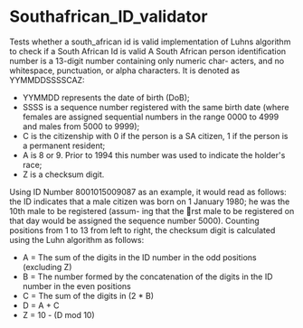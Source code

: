 # Southafrican_ID_validator
Tests whether a south_african id is valid
implementation of Luhns algorithm to check if a South African Id is valid
A South African person identification number is a 13-digit number containing only numeric char-
acters, and no whitespace, punctuation, or alpha characters. It is denoted as YYMMDDSSSSCAZ:

* YYMMDD represents the date of birth (DoB);
* SSSS is a sequence number registered with the same birth date (where females are assigned
sequential numbers in the range 0000 to 4999 and males from 5000 to 9999);
* C is the citizenship with 0 if the person is a SA citizen, 1 if the person is a permanent
resident;
* A is 8 or 9. Prior to 1994 this number was used to indicate the holder's race;
* Z is a checksum digit.

Using ID Number 8001015009087 as an example, it would read as follows: the ID indicates
that a male citizen was born on 1 January 1980; he was the 10th male to be registered (assum-
ing that the rst male to be registered on that day would be assigned the sequence number 5000).
Counting positions from 1 to 13 from left to right, the checksum digit is calculated using the
Luhn algorithm as follows:

* A = The sum of the digits in the ID number in the odd positions (excluding Z)
* B = The number formed by the concatenation of the digits in the ID number in the even
positions
* C = The sum of the digits in (2 * B)
* D = A + C
* Z = 10 - (D mod 10)   
